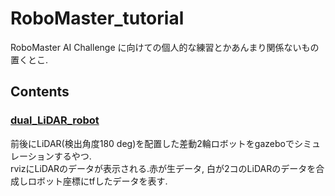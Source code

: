 # RoboMaster_tutorial
RoboMaster AI Challenge に向けての個人的な練習とかあんまり関係ないもの置くとこ.

## Contents
### [dual_LiDAR_robot](https://github.com/Kitasola/RoboMaster_tutorial/tree/master/dual_LiDAR_robot)
前後にLiDAR(検出角度180 deg)を配置した差動2輪ロボットをgazeboでシミュレーションするやつ.   
rvizにLiDARのデータが表示される.赤が生データ, 白が2コのLiDARのデータを合成しロボット座標にtfしたデータを表す.
